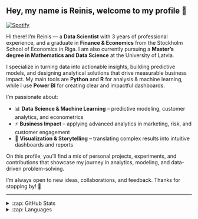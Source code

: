 ## Hey, my name is Reinis, welcome to my profile 🤸

[![Spotify](https://spotify-fawn-five.vercel.app/api/spotify)](https://open.spotify.com/user/k5e3zcbfdhhz98enp1ru44rir)

Hi there! I’m Reinis — a **Data Scientist** with 3 years of professional experience, and a graduate in **Finance & Economics** from the Stockholm School of Economics in Riga. I am also currently pursuing a **Master’s degree in Mathematics and Data Science** at the University of Latvia.

I specialize in turning data into actionable insights, building predictive models, and designing analytical solutions that drive measurable business impact. My main tools are **Python** and **R** for analysis & machine learning, while I use **Power BI** for creating clear and impactful dashboards.

I’m passionate about:

* 📊 **Data Science & Machine Learning** – predictive modeling, customer analytics, and econometrics
* ⚡ **Business Impact** – applying advanced analytics in marketing, risk, and customer engagement
* 🎨 **Visualization & Storytelling** – translating complex results into intuitive dashboards and reports

On this profile, you’ll find a mix of personal projects, experiments, and contributions that showcase my journey in analytics, modeling, and data-driven problem-solving.

I’m always open to new ideas, collaborations, and feedback. Thanks for stopping by! 🚀

---

<details>
  <summary>:zap: GitHub Stats</summary>
  <img align="left" alt="Reinis' GitHub Stats" src="https://github-readme-stats.vercel.app/api?username=rfals&count_private=true" />
</details>  

<details>
  <summary>:zap: Languages</summary>
  <img align="left" alt="Reinis' Languages" src="https://github-readme-stats.vercel.app/api/top-langs/?username=rfals&layout=compact" />
</details>  
